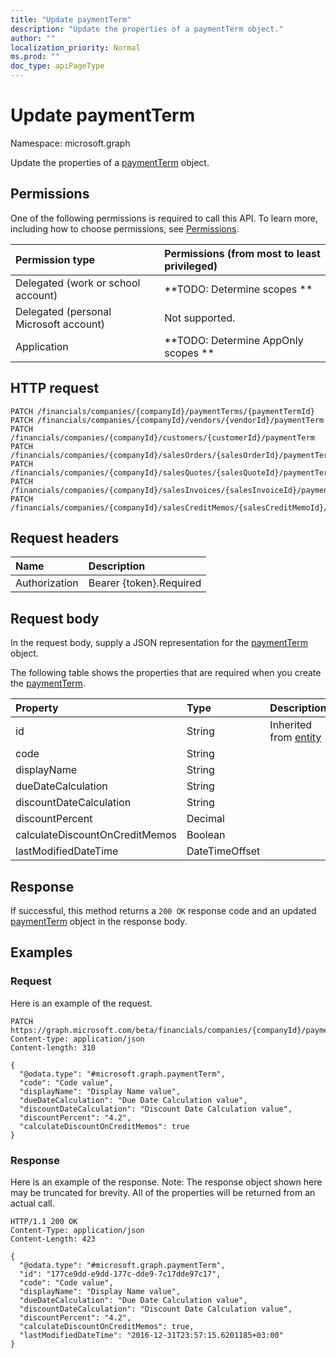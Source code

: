 ```yaml
---
title: "Update paymentTerm"
description: "Update the properties of a paymentTerm object."
author: ""
localization_priority: Normal
ms.prod: ""
doc_type: apiPageType
---
```


# Update paymentTerm

Namespace: microsoft.graph

Update the properties of a [paymentTerm](../resources/paymentterm.md) object.

## Permissions
One of the following permissions is required to call this API. To learn more, including how to choose permissions, see [Permissions](/concepts/permissions-reference.md).

|Permission type|Permissions (from most to least privileged)|
|:---|:---|
|Delegated (work or school account)|**TODO: Determine scopes **|
|Delegated (personal Microsoft account)|Not supported.|
|Application|**TODO: Determine AppOnly scopes **|

## HTTP request
<!-- {
  "blockType": "ignored"
}
-->
``` http
PATCH /financials/companies/{companyId}/paymentTerms/{paymentTermId}
PATCH /financials/companies/{companyId}/vendors/{vendorId}/paymentTerm
PATCH /financials/companies/{companyId}/customers/{customerId}/paymentTerm
PATCH /financials/companies/{companyId}/salesOrders/{salesOrderId}/paymentTerm
PATCH /financials/companies/{companyId}/salesQuotes/{salesQuoteId}/paymentTerm
PATCH /financials/companies/{companyId}/salesInvoices/{salesInvoiceId}/paymentTerm
PATCH /financials/companies/{companyId}/salesCreditMemos/{salesCreditMemoId}/paymentTerm
```

## Request headers
|Name|Description|
|:---|:---|
|Authorization|Bearer {token}.Required|

## Request body
In the request body, supply a JSON representation for the [paymentTerm](../resources/paymentterm.md) object.

The following table shows the properties that are required when you create the [paymentTerm](../resources/paymentterm.md).

|Property|Type|Description|
|:---|:---|:---|
|id|String| Inherited from [entity](../resources/entity.md)|
|code|String||
|displayName|String||
|dueDateCalculation|String||
|discountDateCalculation|String||
|discountPercent|Decimal||
|calculateDiscountOnCreditMemos|Boolean||
|lastModifiedDateTime|DateTimeOffset||



## Response
If successful, this method returns a `200 OK` response code and an updated [paymentTerm](../resources/paymentterm.md) object in the response body.

## Examples

### Request
Here is an example of the request.
<!-- {
  "blockType": "request",
  "name": "update_paymentterm"
}
-->
``` http
PATCH https://graph.microsoft.com/beta/financials/companies/{companyId}/paymentTerms/{paymentTermId}
Content-type: application/json
Content-length: 310

{
  "@odata.type": "#microsoft.graph.paymentTerm",
  "code": "Code value",
  "displayName": "Display Name value",
  "dueDateCalculation": "Due Date Calculation value",
  "discountDateCalculation": "Discount Date Calculation value",
  "discountPercent": "4.2",
  "calculateDiscountOnCreditMemos": true
}
```

### Response
Here is an example of the response. Note: The response object shown here may be truncated for brevity. All of the properties will be returned from an actual call.
<!-- {
  "blockType": "response",
  "truncated": true
}
-->
``` http
HTTP/1.1 200 OK
Content-Type: application/json
Content-Length: 423

{
  "@odata.type": "#microsoft.graph.paymentTerm",
  "id": "177ce9dd-e9dd-177c-dde9-7c17dde97c17",
  "code": "Code value",
  "displayName": "Display Name value",
  "dueDateCalculation": "Due Date Calculation value",
  "discountDateCalculation": "Discount Date Calculation value",
  "discountPercent": "4.2",
  "calculateDiscountOnCreditMemos": true,
  "lastModifiedDateTime": "2016-12-31T23:57:15.6201185+03:00"
}
```

